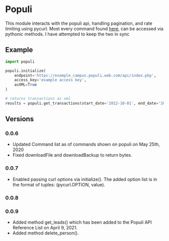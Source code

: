 # Populi

This module interacts with the populi api, handling pagination, and rate limiting using pycurl.
Most every command found [here](https://support.populiweb.com/hc/en-us/articles/223798747#getAcademicTerms), can be accessed via pythonic methods. I have attempted to keep the two in sync

## Example
```python
import populi

populi.initialize(
    endpoint='https://example_campus.populi.web.com/api/index.php',
    access_key='example access key',
    asXML=True
)

# returns transactions as xml
results = populi.get_transactions(start_date='2012-10-01', end_date='2012,10-02')
```
## Versions

### 0.0.6
+ Updated Command list as of commands shown on populi on May 25th, 2020
+ Fixed downloadFile and downloadBackup to return bytes.

### 0.0.7
+ Enabled passing curl options via initialize(). The added option list is in the format of tuples: (pycurl.OPTION, value).

### 0.0.8

### 0.0.9
+ Added method get_leads() which has been added to the Populi API Reference List on April 9, 2021.
+ Added method delete_person().

